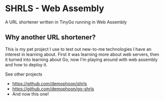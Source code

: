 SHRLS - Web Assembly
====================

A URL shortener written in TinyGo running in Web Assembly


Why another URL shortener?
--------------------------
This is my pet project I use to test out new-to-me technologies I have an
interest in learning about. First it was learning more about web servers, then
it turned into learning about Go, now I'm playing around with web assembly and
how to deploy it.

See other projects
 - https://github.com/demophoon/shrls
 - https://github.com/demophoon/go-shrls
 - And now this one!
